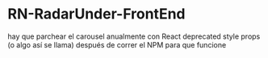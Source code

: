 # RN-RadarUnder-FrontEnd
hay que parchear el carousel anualmente con React deprecated style props (o algo así se llama) después de correr el NPM para que funcione
